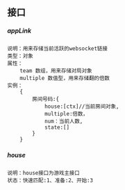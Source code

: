 ## 接口
##### appLink
````  
说明：用来存储当前活跃的websocket链接
类型：对象
属性：
    team 数组，用来存储对局对象
    multiple 数值型，用来存储翻的倍数
实例：
    {
        房间号码:{
            house:[ctx]//当前房间对象,
            multiple:倍数，
            num：当前人数,
            state:[]
        }
    }
````




##### house
````$xslt
说明：house接口为游戏主接口
状态：快速匹配:1、准备:2、开始:3

````